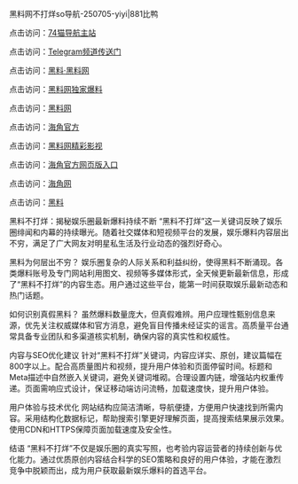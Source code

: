 黑料网不打烊so导航-250705-yiyi|881比鸭

点击访问：<a href="https://74mao.com/">74猫导航主站</a>

点击访问：<a href="https://74mao.com/">Telegram频道传送门</a>

点击访问：<a href="https://heiliaolvzlu3.pages.dev">黑料·黑料网</a>

点击访问：<a href="https://heiliaoyvnrda.pages.dev">黑料网独家爆料</a>

点击访问：<a href="https://ert-6he.pages.dev/">黑料网</a>

点击访问：<a href="https://sdfsh.pages.dev/">海角官方</a>

点击访问：<a href="https://sdbsd.pages.dev/">黑料网精彩影视</a>

点击访问：<a href="https://gdas.pages.dev/">海角官方网页版入口</a>

点击访问：<a href="https://qfwfg.pages.dev/">海角网</a>

点击访问：<a href="https://fge-7ja.pages.dev/">黑料</a>

黑料不打烊：揭秘娱乐圈最新爆料持续不断
“黑料不打烊”这一关键词反映了娱乐圈绯闻和内幕的持续曝光。随着社交媒体和短视频平台的发展，娱乐爆料内容层出不穷，满足了广大网友对明星私生活及行业动态的强烈好奇心。

黑料为何层出不穷？
娱乐圈复杂的人际关系和利益纠纷，使得黑料不断涌现。各类爆料账号及专门网站利用图文、视频等多媒体形式，全天候更新最新信息，形成了“黑料不打烊”的内容生态。用户通过这些平台，能第一时间获取娱乐最新动态和热门话题。

如何识别真假黑料？
虽然爆料数量庞大，但真假难辨。用户应理性甄别信息来源，优先关注权威媒体和官方消息，避免盲目传播未经证实的谣言。高质量平台通常具备专业团队和多渠道核实机制，确保内容的真实性和权威性。

内容与SEO优化建议
针对“黑料不打烊”关键词，内容应详实、原创，建议篇幅在800字以上。配合高质量图片和视频，提升用户体验和页面停留时间。标题和Meta描述中自然嵌入关键词，避免关键词堆砌。合理设置内链，增强站内权重传递。页面需响应式设计，保证移动端访问流畅，加载速度快，提升用户体验。

用户体验与技术优化
网站结构应简洁清晰，导航便捷，方便用户快速找到所需内容。采用结构化数据标记，帮助搜索引擎更好理解页面，提高搜索结果展示效果。使用CDN和HTTPS保障页面加载速度及安全性。

结语
“黑料不打烊”不仅是娱乐圈的真实写照，也考验内容运营者的持续创新与优化能力。通过优质原创内容结合科学的SEO策略和良好的用户体验，才能在激烈竞争中脱颖而出，成为用户获取最新娱乐爆料的首选平台。
